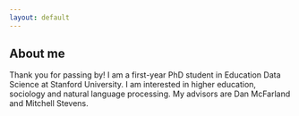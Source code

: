 ```yaml
---
layout: default
---
```


## About me

Thank you for passing by! I am a first-year PhD student in Education Data Science at Stanford University. I am interested in higher education, sociology and natural language processing. My advisors are Dan McFarland and Mitchell Stevens.